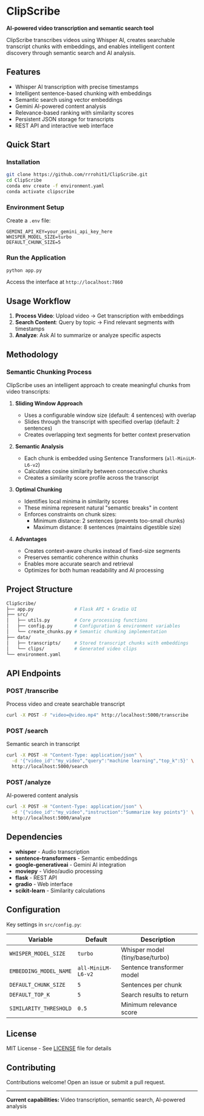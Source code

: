 # ClipScribe

**AI-powered video transcription and semantic search tool**

ClipScribe transcribes videos using Whisper AI, creates searchable transcript chunks with embeddings, and enables intelligent content discovery through semantic search and AI analysis.

## Features

- Whisper AI transcription with precise timestamps
- Intelligent sentence-based chunking with embeddings
- Semantic search using vector embeddings
- Gemini AI-powered content analysis
- Relevance-based ranking with similarity scores
- Persistent JSON storage for transcripts
- REST API and interactive web interface

## Quick Start

### Installation

```bash
git clone https://github.com/rrrohit1/ClipScribe.git
cd ClipScribe
conda env create -f environment.yaml
conda activate clipscribe
```

### Environment Setup

Create a `.env` file:

```env
GEMINI_API_KEY=your_gemini_api_key_here
WHISPER_MODEL_SIZE=turbo
DEFAULT_CHUNK_SIZE=5
```

### Run the Application

```bash
python app.py
```

Access the interface at `http://localhost:7860`

## Usage Workflow

1. **Process Video**: Upload video → Get transcription with embeddings
2. **Search Content**: Query by topic → Find relevant segments with timestamps
3. **Analyze**: Ask AI to summarize or analyze specific aspects

## Methodology

### Semantic Chunking Process

ClipScribe uses an intelligent approach to create meaningful chunks from video transcripts:

1. **Sliding Window Approach**
   - Uses a configurable window size (default: 4 sentences) with overlap
   - Slides through the transcript with specified overlap (default: 2 sentences)
   - Creates overlapping text segments for better context preservation

2. **Semantic Analysis**
   - Each chunk is embedded using Sentence Transformers (`all-MiniLM-L6-v2`)
   - Calculates cosine similarity between consecutive chunks
   - Creates a similarity score profile across the transcript

3. **Optimal Chunking**
   - Identifies local minima in similarity scores
   - These minima represent natural "semantic breaks" in content
   - Enforces constraints on chunk sizes:
     - Minimum distance: 2 sentences (prevents too-small chunks)
     - Maximum distance: 8 sentences (maintains digestible size)

4. **Advantages**
   - Creates context-aware chunks instead of fixed-size segments
   - Preserves semantic coherence within chunks
   - Enables more accurate search and retrieval
   - Optimizes for both human readability and AI processing

## Project Structure

```bash
ClipScribe/
├── app.py               # Flask API + Gradio UI
├── src/
│   ├── utils.py         # Core processing functions
│   ├── config.py        # Configuration & environment variables
│   └── create_chunks.py # Semantic chunking implementation
├── data/
│   ├── transcripts/     # Stored transcript chunks with embeddings
│   └── clips/           # Generated video clips
└── environment.yaml
```

## API Endpoints

### POST /transcribe

Process video and create searchable transcript

```bash
curl -X POST -F "video=@video.mp4" http://localhost:5000/transcribe
```

### POST /search

Semantic search in transcript

```bash
curl -X POST -H "Content-Type: application/json" \
  -d '{"video_id":"my_video","query":"machine learning","top_k":5}' \
  http://localhost:5000/search
```

### POST /analyze

AI-powered content analysis

```bash
curl -X POST -H "Content-Type: application/json" \
  -d '{"video_id":"my_video","instruction":"Summarize key points"}' \
  http://localhost:5000/analyze
```

## Dependencies

- **whisper** - Audio transcription
- **sentence-transformers** - Semantic embeddings
- **google-generativeai** - Gemini AI integration
- **moviepy** - Video/audio processing
- **flask** - REST API
- **gradio** - Web interface
- **scikit-learn** - Similarity calculations

## Configuration

Key settings in `src/config.py`:

| Variable | Default | Description |
|----------|---------|-------------|
| `WHISPER_MODEL_SIZE` | `turbo` | Whisper model (tiny/base/turbo) |
| `EMBEDDING_MODEL_NAME` | `all-MiniLM-L6-v2` | Sentence transformer model |
| `DEFAULT_CHUNK_SIZE` | `5` | Sentences per chunk |
| `DEFAULT_TOP_K` | `5` | Search results to return |
| `SIMILARITY_THRESHOLD` | `0.5` | Minimum relevance score |

## License

MIT License - See [LICENSE](LICENSE) file for details

## Contributing

Contributions welcome! Open an issue or submit a pull request.

---

**Current capabilities:** Video transcription, semantic search, AI-powered analysis
```